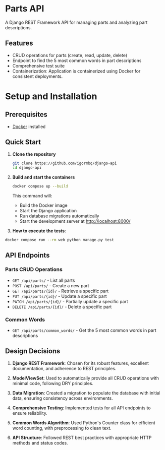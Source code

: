 # Parts API

A Django REST Framework API for managing parts and analyzing part descriptions.

## Features

- CRUD operations for parts (create, read, update, delete)
- Endpoint to find the 5 most common words in part descriptions
- Comprehensive test suite
- Containerization: Application is containerized using Docker for consistent deployments.


# Setup and Installation
##  Prerequisites

- [Docker](https://www.docker.com/get-started) installed

## Quick Start

1. **Clone the repository**
   ```bash
   git clone https://github.com/igormbq/django-api
   cd django-api
   ```

2. **Build and start the containers**
   ```bash
   docker compose up --build
   ```

   This command will:
   - Build the Docker image
   - Start the Django application
   - Run database migrations automatically
   - Start the development server at [http://localhost:8000/](http://localhost:8000/)

3. **How to execute the tests**:
```bash
docker compose run --rm web python manage.py test
```

## API Endpoints

### Parts CRUD Operations

- `GET /api/parts/` - List all parts
- `POST /api/parts/` - Create a new part
- `GET /api/parts/{id}/` - Retrieve a specific part
- `PUT /api/parts/{id}/` - Update a specific part
- `PATCH /api/parts/{id}/` - Partially update a specific part
- `DELETE /api/parts/{id}/` - Delete a specific part

### Common Words

- `GET /api/parts/common_words/` - Get the 5 most common words in part descriptions

## Design Decisions

1. **Django REST Framework**: Chosen for its robust features, excellent documentation, and adherence to REST principles.

2. **ModelViewSet**: Used to automatically provide all CRUD operations with minimal code, following DRY principles.

3. **Data Migration**: Created a migration to populate the database with initial data, ensuring consistency across environments.

4. **Comprehensive Testing**: Implemented tests for all API endpoints to ensure reliability.

5. **Common Words Algorithm**: Used Python's Counter class for efficient word counting, with preprocessing to clean text.

6. **API Structure**: Followed REST best practices with appropriate HTTP methods and status codes.
